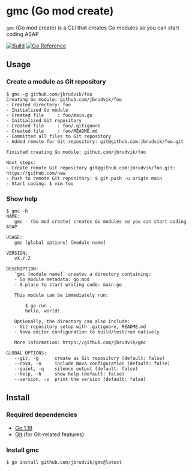 # gmc (Go mod create)

`gmc` (Go mod create) is a CLI that creates Go modules so you can start coding ASAP

[![Build](https://github.com/jbrudvik/gmc/actions/workflows/build.yml/badge.svg)](https://github.com/jbrudvik/gmc/actions/workflows/build.yml)
[![Go Reference](https://pkg.go.dev/badge/github.com/jbrudvik/gmc.svg)](https://pkg.go.dev/github.com/jbrudvik/gmc)

## Usage

### Create a module as Git repository

```
$ gmc -g github.com/jbrudvik/foo
Creating Go module: github.com/jbrudvik/foo
- Created directory: foo
- Initialized Go module
- Created file     : foo/main.go
- Initialized Git repository
- Created file     : foo/.gitignore
- Created file     : foo/README.md
- Committed all files to Git repository
- Added remote for Git repository: git@github.com:jbrudvik/foo.git

Finished creating Go module: github.com/jbrudvik/foo

Next steps:
- Create remote Git repository git@github.com:jbrudvik/foo.git: https://github.com/new
- Push to remote Git repository: $ git push -u origin main
- Start coding: $ vim foo
```

### Show help

```
$ gmc -h
NAME:
   gmc - (Go mod create) creates Go modules so you can start coding ASAP

USAGE:
   gmc [global options] [module name]

VERSION:
   vX.Y.Z

DESCRIPTION:
   `gmc [module name]` creates a directory containing:
   - Go module metadata: go.mod
   - A place to start writing code: main.go

   This module can be immediately run:

       $ go run .
       hello, world!

   Optionally, the directory can also include:
   - Git repository setup with .gitignore, README.md
   - Nova editor configuration to build/test/run natively

   More information: https://github.com/jbrudvik/gmc

GLOBAL OPTIONS:
   --git, -g      create as Git repository (default: false)
   --nova, -n     include Nova configuration (default: false)
   --quiet, -q    silence output (default: false)
   --help, -h     show help (default: false)
   --version, -v  print the version (default: false)
```

## Install

### Required dependencies

- [Go 1.18](https://go.dev/doc/install)
- [Git](https://git-scm.com) (for Git-related features)

### Install gmc

```sh
$ go install github.com/jbrudvik/gmc@latest
```
